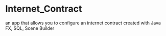 # Internet_Contract
an app that allows you to configure an internet contract created with Java FX, SQL, Scene Builder
